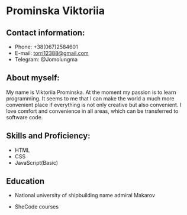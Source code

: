# **Prominska Viktoriia**

## Contact information:

- Phone: +38(067)2584601
- E-mail: torri12388@gmail.com
- Telegram: @Jomolungma

## About myself:

My name is Viktoriia Prominska. At the moment my passion is to learn
programming. It seems to me that I can make the world a much more convenient
place if everything is not only creative but also convenient. I love comfort and
convenience in all areas, which can be transferred to software code.

## Skills and Proficiency:

- HTML
- CSS
- JavaScript(Basic)

## Education

- National university of shipbuilding name admiral Makarov

* SheCode courses